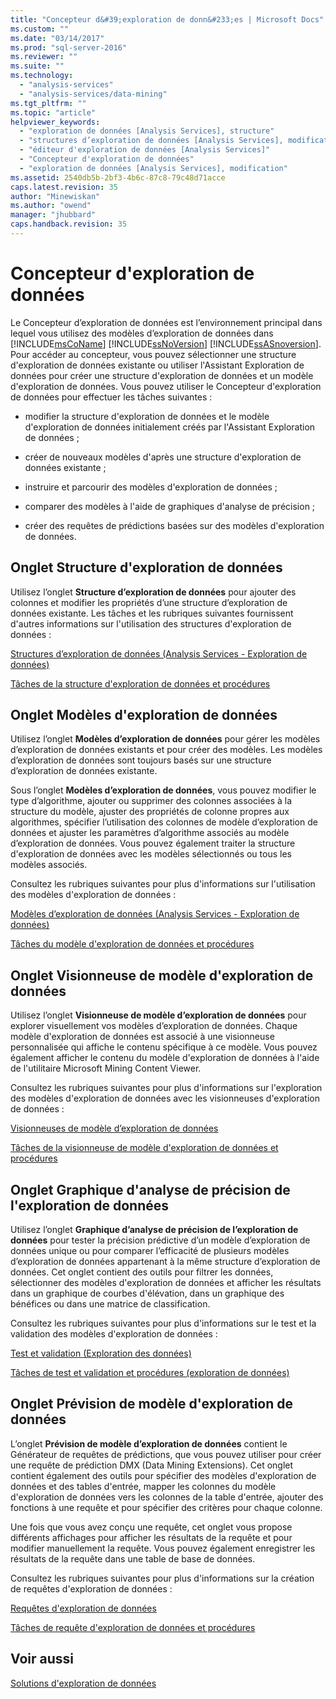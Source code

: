 ```yaml
---
title: "Concepteur d&#39;exploration de donn&#233;es | Microsoft Docs"
ms.custom: ""
ms.date: "03/14/2017"
ms.prod: "sql-server-2016"
ms.reviewer: ""
ms.suite: ""
ms.technology: 
  - "analysis-services"
  - "analysis-services/data-mining"
ms.tgt_pltfrm: ""
ms.topic: "article"
helpviewer_keywords: 
  - "exploration de données [Analysis Services], structure"
  - "structures d’exploration de données [Analysis Services], modification"
  - "éditeur d'exploration de données [Analysis Services]"
  - "Concepteur d'exploration de données"
  - "exploration de données [Analysis Services], modification"
ms.assetid: 2540db5b-2bf3-4b6c-87c8-79c48d71acce
caps.latest.revision: 35
author: "Minewiskan"
ms.author: "owend"
manager: "jhubbard"
caps.handback.revision: 35
---
```

# Concepteur d&#39;exploration de donn&#233;es
  Le Concepteur d’exploration de données est l’environnement principal dans lequel vous utilisez des modèles d’exploration de données dans [!INCLUDE[msCoName](../../includes/msconame-md.md)] [!INCLUDE[ssNoVersion](../../includes/ssnoversion-md.md)] [!INCLUDE[ssASnoversion](../../includes/ssasnoversion-md.md)]. Pour accéder au concepteur, vous pouvez sélectionner une structure d'exploration de données existante ou utiliser l'Assistant Exploration de données pour créer une structure d'exploration de données et un modèle d'exploration de données. Vous pouvez utiliser le Concepteur d'exploration de données pour effectuer les tâches suivantes :  
  
-   modifier la structure d'exploration de données et le modèle d'exploration de données initialement créés par l'Assistant Exploration de données ;  
  
-   créer de nouveaux modèles d'après une structure d'exploration de données existante ;  
  
-   instruire et parcourir des modèles d'exploration de données ;  
  
-   comparer des modèles à l'aide de graphiques d'analyse de précision ;  
  
-   créer des requêtes de prédictions basées sur des modèles d'exploration de données.  
  
## Onglet Structure d'exploration de données  
 Utilisez l’onglet **Structure d’exploration de données** pour ajouter des colonnes et modifier les propriétés d’une structure d’exploration de données existante. Les tâches et les rubriques suivantes fournissent d'autres informations sur l'utilisation des structures d'exploration de données :  
  
 [Structures d’exploration de données &#40;Analysis Services - Exploration de données&#41;](../../analysis-services/data-mining/mining-structures-analysis-services-data-mining.md)  
  
 [Tâches de la structure d'exploration de données et procédures](../../analysis-services/data-mining/mining-structure-tasks-and-how-tos.md)  
  
## Onglet Modèles d'exploration de données  
 Utilisez l’onglet **Modèles d’exploration de données** pour gérer les modèles d’exploration de données existants et pour créer des modèles. Les modèles d’exploration de données sont toujours basés sur une structure d’exploration de données existante.  
  
 Sous l’onglet **Modèles d’exploration de données**, vous pouvez modifier le type d’algorithme, ajouter ou supprimer des colonnes associées à la structure du modèle, ajuster des propriétés de colonne propres aux algorithmes, spécifier l’utilisation des colonnes de modèle d’exploration de données et ajuster les paramètres d’algorithme associés au modèle d’exploration de données. Vous pouvez également traiter la structure d'exploration de données avec les modèles sélectionnés ou tous les modèles associés.  
  
 Consultez les rubriques suivantes pour plus d'informations sur l'utilisation des modèles d'exploration de données :  
  
 [Modèles d’exploration de données &#40;Analysis Services - Exploration de données&#41;](../../analysis-services/data-mining/mining-models-analysis-services-data-mining.md)  
  
 [Tâches du modèle d'exploration de données et procédures](../../analysis-services/data-mining/mining-model-tasks-and-how-tos.md)  
  
## Onglet Visionneuse de modèle d'exploration de données  
 Utilisez l’onglet **Visionneuse de modèle d’exploration de données** pour explorer visuellement vos modèles d’exploration de données. Chaque modèle d'exploration de données est associé à une visionneuse personnalisée qui affiche le contenu spécifique à ce modèle. Vous pouvez également afficher le contenu du modèle d'exploration de données à l'aide de l'utilitaire Microsoft Mining Content Viewer.  
  
 Consultez les rubriques suivantes pour plus d'informations sur l'exploration des modèles d'exploration de données avec les visionneuses d'exploration de données :  
  
 [Visionneuses de modèle d’exploration de données](../../analysis-services/data-mining/data-mining-model-viewers.md)  
  
 [Tâches de la visionneuse de modèle d'exploration de données et procédures](../../analysis-services/data-mining/mining-model-viewer-tasks-and-how-tos.md)  
  
## Onglet Graphique d'analyse de précision de l'exploration de données  
 Utilisez l’onglet **Graphique d’analyse de précision de l’exploration de données** pour tester la précision prédictive d’un modèle d’exploration de données unique ou pour comparer l’efficacité de plusieurs modèles d’exploration de données appartenant à la même structure d’exploration de données. Cet onglet contient des outils pour filtrer les données, sélectionner des modèles d'exploration de données et afficher les résultats dans un graphique de courbes d'élévation, dans un graphique des bénéfices ou dans une matrice de classification.  
  
 Consultez les rubriques suivantes pour plus d'informations sur le test et la validation des modèles d'exploration de données :  
  
 [Test et validation &#40;Exploration des données&#41;](../../analysis-services/data-mining/testing-and-validation-data-mining.md)  
  
 [Tâches de test et validation et procédures &#40;exploration de données&#41;](../../analysis-services/data-mining/testing-and-validation-tasks-and-how-tos-data-mining.md)  
  
## Onglet Prévision de modèle d'exploration de données  
 L’onglet **Prévision de modèle d’exploration de données** contient le Générateur de requêtes de prédictions, que vous pouvez utiliser pour créer une requête de prédiction DMX (Data Mining Extensions). Cet onglet contient également des outils pour spécifier des modèles d'exploration de données et des tables d'entrée, mapper les colonnes du modèle d'exploration de données vers les colonnes de la table d'entrée, ajouter des fonctions à une requête et pour spécifier des critères pour chaque colonne.  
  
 Une fois que vous avez conçu une requête, cet onglet vous propose différents affichages pour afficher les résultats de la requête et pour modifier manuellement la requête. Vous pouvez également enregistrer les résultats de la requête dans une table de base de données.  
  
 Consultez les rubriques suivantes pour plus d'informations sur la création de requêtes d'exploration de données :  
  
 [Requêtes d'exploration de données](../../analysis-services/data-mining/data-mining-queries.md)  
  
 [Tâches de requête d'exploration de données et procédures](../../analysis-services/data-mining/data-mining-query-tasks-and-how-tos.md)  
  
## Voir aussi  
 [Solutions d'exploration de données](../../analysis-services/data-mining/data-mining-solutions.md)  
  
  